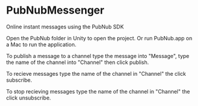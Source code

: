 # PubNubMessenger
Online instant messages using the PubNub SDK

Open the PubNub folder in Unity to open the project. Or run PubNub.app on a Mac to run the application.

To publish a message to a channel type the message into "Message", type the name of the channel into "Channel" then click publish.

To recieve messages type the name of the channel in "Channel" the click subscribe.

To stop recieving messages type the name of the channel in "Channel" the click unsubscribe.
